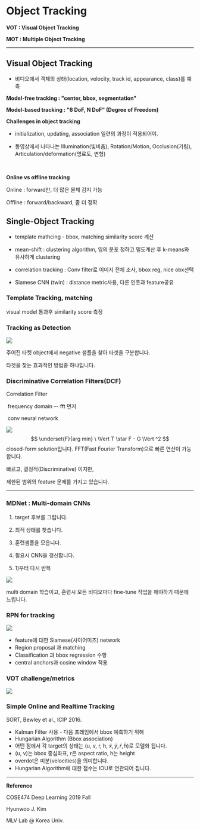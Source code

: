 # Object Tracking

**VOT : Visual Object Tracking**

**MOT : Multiple Object Tracking**



---

## **Visual Object Tracking**

* 비디오에서 객체의 상태(location, velocity, track id, appearance, class)를 예측

**Model-free tracking : "center, bbox, segmentation"**

**Model-based tracking : "6 DoF, N DoF" (Degree of Freedom)**



**Challenges in object tracking**

* initialization, updating, association 일련의 과정이 적용되어야.

* 동영상에서 나타나는 Illumination(빛비춤), Rotation/Motion, Occlusion(가림), Articulation/deformation(명료도, 변형)

<br>

**Online vs offline tracking**

Online : forward만, 더 많은 물체 감지 가능

Offline : forward/backward, 좀 더 정확





## Single-Object Tracking

* template mathcing - bbox, matching similarity score 계산

* mean-shift : clustering algorithm, 임의 분포 정하고 밀도계산 후 k-means와 유사하게 clustering

* correlation tracking : Conv filter로 이미지 전체 조사, bbox reg, nice obx선택
* Siamese CNN (twin) : distance metric사용, 다른 인풋과 feature공유



### Template Tracking, matching

visual model 통과후 similarity score 측정





### Tracking as Detection

![](https://i.ibb.co/WPpwJL2/image.png)

주어진 타켓 object에서 negative 샘플을 찾아 타겟을 구분합니다.

타겟을 찾는 효과적인 방법중 하나입니다.





### Discriminative Correlation Filters(DCF)

Correlation Filter

​	frequency domain -- fft 먼저

​	conv neural network



![](https://i.ibb.co/3SXhSHk/image.png)
$$
\underset{F}{arg min} \ \Vert T \star F - G \Vert ^2
$$
closed-form solution입니다. FFT(Fast Fourier Transform)으로 빠른 연산이 가능합니다.

빠르고, 결정적(Discriminative) 이지만,

제한된 범위와 feature 문제를 가지고 있습니다.



---

### MDNet : Multi-domain CNNs

1) target 후보를 그립니다.

2) 최적 상태를 찾습니다.

3) 훈련샘플을 모읍니다.

4) 필요시 CNN을 갱신합니다.

5) 1)부터 다시 반복

![](https://i.ibb.co/6sW9FTw/image.png)



multi domain 학습이고, 훈련시 모든 비디오마다 fine-tune 작업을 해야하기 때문에 느립니다.





### RPN for tracking

![](https://i.ibb.co/k5nVHF6/image.png)

* feature에 대한 Siamese(사이어미즈) network 
* Region proposal 과 matching
* Classification 과 bbox regression 수행
* central anchors과 cosine window 적용





### VOT challenge/metrics

![](https://i.ibb.co/tMkjhGn/image.png)



### Simple Online and Realtime Tracking

SORT, Bewley et al., ICIP 2016.



* Kalman Filter 사용 - 다음 프레임에서 bbox 예측하기 위해
* Hungarian Algorithm (Bbox association)
* 어떤 점에서 각 target의 상태는 (u, v, r, h, $\dot{x}, \dot{y}, \dot{r}, \dot{h}$)로 모델화 됩니다.
* (u, v)는 bbox 중심좌표, r은 aspect ratio, h는 height
* overdot은 미분(velocities)을 의미합니다.
* Hungarian Algorithm에 대한 점수는 IOU로 연관되어 집니다.





---

**Reference**

COSE474 Deep Learning 2019 Fall

Hyunwoo J. Kim

MLV Lab @ Korea Univ.





